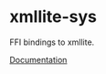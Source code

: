 # xmllite-sys #
FFI bindings to xmllite.

[Documentation](https://retep998.github.io/doc/xmllite-sys/)
